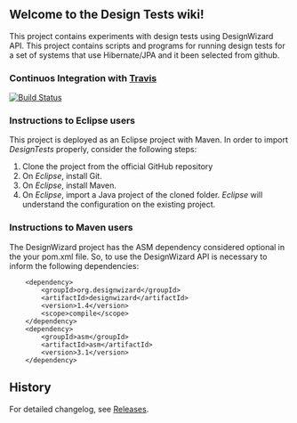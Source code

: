 ## Welcome to the Design Tests wiki!

This project contains experiments with design tests using DesignWizard API. This project contains scripts and programs for running design tests for a set of systems that use Hibernate/JPA and it been selected from github.

### Continuos Integration with [Travis](https://travis-ci.org)

[![Build Status](https://travis-ci.org/tacianosilva/designtests.svg)](https://travis-ci.org/tacianosilva/designtests)

### Instructions to Eclipse users

This project is deployed as an Eclipse project with Maven. In order to import
*DesignTests* properly, consider the following steps:

1. Clone the project from the official GitHub repository
2. On *Eclipse*, install Git.
3. On *Eclipse*, install Maven.
2. On *Eclipse*, import a Java project of the cloned
folder. *Eclipse* will understand the configuration on the existing project.

### Instructions to Maven users

The DesignWizard project has the ASM dependency considered optional in the your pom.xml file. So, to use the DesignWizard API is necessary to inform the following dependencies:

        <dependency>
            <groupId>org.designwizard</groupId>
            <artifactId>designwizard</artifactId>
            <version>1.4</version>
            <scope>compile</scope>
        </dependency>
        <dependency>
            <groupId>asm</groupId>
            <artifactId>asm</artifactId>
            <version>3.1</version>
        </dependency>


## History

For detailed changelog, see [Releases](https://github.com/tacianosilva/designtests/releases).